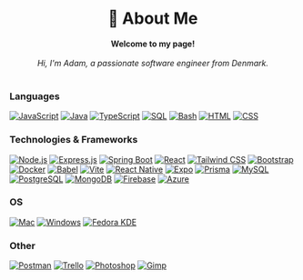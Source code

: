 <h1 align="center">💫 About Me</h1>

<p align="center">
    <b>Welcome to my page!</b><br><br>
    <i>
        Hi, I'm Adam, a passionate software engineer from Denmark.<br>
    </i><br>
</p>

### Languages

[![JavaScript](https://img.shields.io/badge/javascript-black?style=for-the-badge&logo=javascript)](https://github.com/adamwarfa)
[![Java](https://img.shields.io/badge/openjdk-black?style=for-the-badge&logo=openjdk)](https://github.com/adamwarfa)
[![TypeScript](https://img.shields.io/badge/typescript-black?style=for-the-badge&logo=typescript)](https://github.com/adamwarfa)
[![SQL](https://img.shields.io/badge/sql-black?style=for-the-badge&logo=mysql)](https://github.com/adamwarfa)
[![Bash](https://img.shields.io/badge/bash-black?style=for-the-badge&logo=gnu-bash&logoColor=white)](https://github.com/adamwarfa)
[![HTML](https://img.shields.io/badge/html-black?style=for-the-badge&logo=html5)](https://github.com/adamwarfa)
[![CSS](https://img.shields.io/badge/css-black?style=for-the-badge&logo=css3)](https://github.com/adamwarfa)

### Technologies & Frameworks

[![Node.js](https://img.shields.io/badge/node.js-black?style=for-the-badge&logo=node.js)](https://github.com/adamwarfa)
[![Express.js](https://img.shields.io/badge/express-black?style=for-the-badge&logo=express)](https://github.com/adamwarfa)
[![Spring Boot](https://img.shields.io/badge/Spring%20Boot-black?style=for-the-badge&logo=spring-boot)](https://github.com/adamwarfa)
[![React](https://img.shields.io/badge/react-black?style=for-the-badge&logo=react)](https://github.com/adamwarfa)
[![Tailwind CSS](https://img.shields.io/badge/tailwindcss-black?style=for-the-badge&logo=tailwind-css)](https://github.com/adamwarfa)
[![Bootstrap](https://img.shields.io/badge/Bootstrap-black?style=for-the-badge&logo=bootstrap)](https://github.com/adamwarfa)
[![Docker](https://img.shields.io/badge/Docker-black?style=for-the-badge&logo=docker)](https://github.com/adamwarfa)
[![Babel](https://img.shields.io/badge/babel-black?style=for-the-badge&logo=babel)](https://github.com/adamwarfa)
[![Vite](https://img.shields.io/badge/vite-black?style=for-the-badge&logo=vite)](https://github.com/adamwarfa)
[![React Native](https://img.shields.io/badge/React%20Native-black?style=for-the-badge&logo=react)](https://github.com/adamwarfa)
[![Expo](https://img.shields.io/badge/Expo-black?style=for-the-badge&logo=expo)](https://github.com/adamwarfa)
[![Prisma](https://img.shields.io/badge/prisma-black?style=for-the-badge&logo=prisma)](https://github.com/adamwarfa)
[![MySQL](https://img.shields.io/badge/mysql-black?style=for-the-badge&logo=mysql)](https://github.com/adamwarfa)
[![PostgreSQL](https://img.shields.io/badge/PostgreSQL-black?style=for-the-badge&logo=postgresql)](https://github.com/adamwarfa)
[![MongoDB](https://img.shields.io/badge/MongoDB-black?style=for-the-badge&logo=mongodb)](https://github.com/adamwarfa)
[![Firebase](https://img.shields.io/badge/Firebase-black?style=for-the-badge&logo=firebase)](https://github.com/adamwarfa)
[![Azure](https://img.shields.io/badge/Azure-black?style=for-the-badge&logo=microsoft-azure)](https://github.com/adamwarfa)

### OS

[![Mac](https://img.shields.io/badge/mac-black?style=for-the-badge&logo=apple)](https://github.com/adamwarfa)
[![Windows](https://img.shields.io/badge/windows-black?style=for-the-badge&logo=windows)](https://github.com/adamwarfa)
[![Fedora KDE](https://img.shields.io/badge/linux-black?style=for-the-badge&logo=Linux)](https://github.com/adamwarfa)

### Other

[![Postman](https://img.shields.io/badge/Postman-black?style=for-the-badge&logo=postman)](https://github.com/adamwarfa)
[![Trello](https://img.shields.io/badge/Trello-black?style=for-the-badge&logo=trello)](https://github.com/adamwarfa)
[![Photoshop](https://img.shields.io/badge/Photoshop-black?style=for-the-badge&logo=adobe-photoshop)](https://github.com/adamwarfa)
[![Gimp](https://img.shields.io/badge/Gimp-black?style=for-the-badge&logo=gimp)](https://github.com/adamwarfa)
